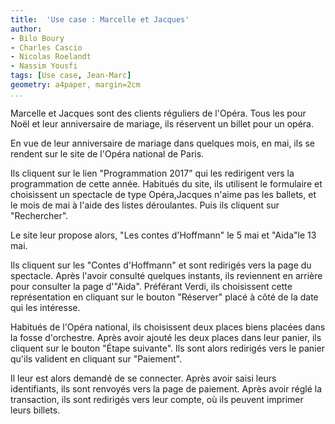 ```yaml
---
title:  'Use case : Marcelle et Jacques'
author:
- Bilo Boury
- Charles Cascio
- Nicolas Roelandt
- Nassim Yousfi
tags: [Use case, Jean-Marc]
geometry: a4paper, margin=2cm
...
```



Marcelle et Jacques sont des clients réguliers de l'Opéra. Tous les pour Noël et leur anniversaire de mariage, ils réservent un billet pour un opéra.

En vue  de leur anniversaire de mariage dans quelques mois, en mai, ils se rendent sur le site de l'Opéra national de Paris.

Ils cliquent sur le lien "Programmation 2017" qui les redirigent vers la programmation de cette année. Habitués du site, ils utilisent le formulaire et choisissent un spectacle de type Opéra,Jacques n'aime pas les ballets, et le mois de mai à l'aide des listes déroulantes. Puis ils cliquent sur "Rechercher".

Le site leur propose alors, "Les contes d'Hoffmann" le 5 mai et "Aida"le 13 mai.

Ils cliquent sur les "Contes d'Hoffmann" et sont redirigés vers la page du spectacle. Après l'avoir consulté quelques instants, ils reviennent en arrière pour consulter la page d'"Aida". Préférant Verdi, ils choisissent cette représentation en cliquant sur le bouton "Réserver" placé à côté de la date qui les intéresse.

Habitués de l'Opéra national, ils choisissent deux places biens placées dans la fosse d'orchestre. Après avoir ajouté les deux places dans leur panier, ils cliquent sur le bouton "Étape suivante". Ils sont alors redirigés vers le panier qu'ils valident en cliquant sur "Paiement".

Il leur est alors demandé de se connecter. Après avoir saisi leurs identifiants, ils sont renvoyés vers la page de paiement. Après avoir réglé la transaction, ils sont redirigés vers leur compte, où ils peuvent imprimer leurs billets.
